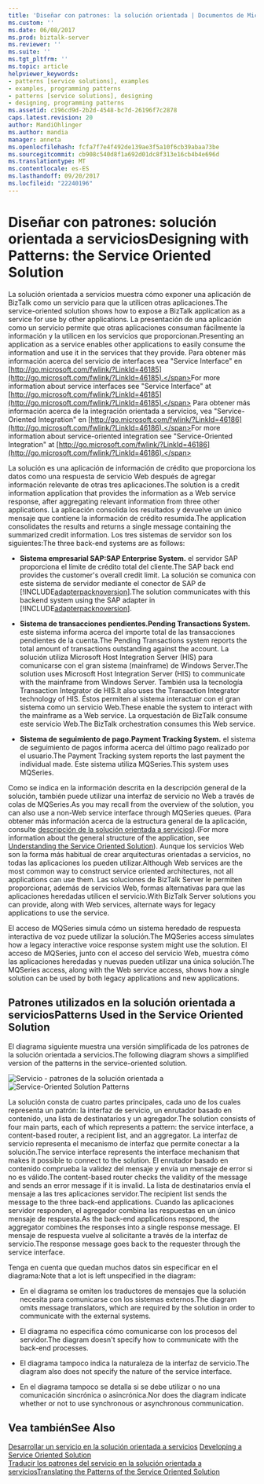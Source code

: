 ```yaml
---
title: 'Diseñar con patrones: la solución orientada | Documentos de Microsoft'
ms.custom: ''
ms.date: 06/08/2017
ms.prod: biztalk-server
ms.reviewer: ''
ms.suite: ''
ms.tgt_pltfrm: ''
ms.topic: article
helpviewer_keywords:
- patterns [service solutions], examples
- examples, programming patterns
- patterns [service solutions], designing
- designing, programming patterns
ms.assetid: c196cd9d-2b2d-4548-bc7d-26196f7c2878
caps.latest.revision: 20
author: MandiOhlinger
ms.author: mandia
manager: anneta
ms.openlocfilehash: fcfa7f7e4f492de139ae3f5a10f6cb39abaa73be
ms.sourcegitcommit: cb908c540d8f1a692d01dc8f313e16cb4b4e696d
ms.translationtype: MT
ms.contentlocale: es-ES
ms.lasthandoff: 09/20/2017
ms.locfileid: "22240196"
---
```

# <a name="designing-with-patterns-the-service-oriented-solution"></a><span data-ttu-id="36aad-102">Diseñar con patrones: solución orientada a servicios</span><span class="sxs-lookup"><span data-stu-id="36aad-102">Designing with Patterns: the Service Oriented Solution</span></span>
<span data-ttu-id="36aad-103">La solución orientada a servicios muestra cómo exponer una aplicación de BizTalk como un servicio para que la utilicen otras aplicaciones.</span><span class="sxs-lookup"><span data-stu-id="36aad-103">The service-oriented solution shows how to expose a BizTalk application as a service for use by other applications.</span></span> <span data-ttu-id="36aad-104">La presentación de una aplicación como un servicio permite que otras aplicaciones consuman fácilmente la información y la utilicen en los servicios que proporcionan.</span><span class="sxs-lookup"><span data-stu-id="36aad-104">Presenting an application as a service enables other applications to easily consume the information and use it in the services that they provide.</span></span> <span data-ttu-id="36aad-105">Para obtener más información acerca del servicio de interfaces vea "Service Interface" en [http://go.microsoft.com/fwlink/?LinkId=46185](http://go.microsoft.com/fwlink/?LinkId=46185).</span><span class="sxs-lookup"><span data-stu-id="36aad-105">For more information about service interfaces see "Service Interface" at [http://go.microsoft.com/fwlink/?LinkId=46185](http://go.microsoft.com/fwlink/?LinkId=46185).</span></span> <span data-ttu-id="36aad-106">Para obtener más información acerca de la integración orientada a servicios, vea "Service-Oriented Integration" en [http://go.microsoft.com/fwlink/?LinkId=46186](http://go.microsoft.com/fwlink/?LinkId=46186).</span><span class="sxs-lookup"><span data-stu-id="36aad-106">For more information about service-oriented integration see "Service-Oriented Integration" at [http://go.microsoft.com/fwlink/?LinkId=46186](http://go.microsoft.com/fwlink/?LinkId=46186).</span></span>  
  
 <span data-ttu-id="36aad-107">La solución es una aplicación de información de crédito que proporciona los datos como una respuesta de servicio Web después de agregar información relevante de otras tres aplicaciones.</span><span class="sxs-lookup"><span data-stu-id="36aad-107">The solution is a credit information application that provides the information as a Web service response, after aggregating relevant information from three other applications.</span></span> <span data-ttu-id="36aad-108">La aplicación consolida los resultados y devuelve un único mensaje que contiene la información de crédito resumida.</span><span class="sxs-lookup"><span data-stu-id="36aad-108">The application consolidates the results and returns a single message containing the summarized credit information.</span></span> <span data-ttu-id="36aad-109">Los tres sistemas de servidor son los siguientes:</span><span class="sxs-lookup"><span data-stu-id="36aad-109">The three back-end systems are as follows:</span></span>  
  
-   <span data-ttu-id="36aad-110">**Sistema empresarial SAP:**</span><span class="sxs-lookup"><span data-stu-id="36aad-110">**SAP Enterprise System.**</span></span> <span data-ttu-id="36aad-111">el servidor SAP proporciona el límite de crédito total del cliente.</span><span class="sxs-lookup"><span data-stu-id="36aad-111">The SAP back end provides the customer's overall credit limit.</span></span> <span data-ttu-id="36aad-112">La solución se comunica con este sistema de servidor mediante el conector de SAP de [!INCLUDE[adapterpacknoversion](../includes/adapterpacknoversion-md.md)].</span><span class="sxs-lookup"><span data-stu-id="36aad-112">The solution communicates with this backend system using the SAP adapter in [!INCLUDE[adapterpacknoversion](../includes/adapterpacknoversion-md.md)].</span></span>  
  
-   <span data-ttu-id="36aad-113">**Sistema de transacciones pendientes.**</span><span class="sxs-lookup"><span data-stu-id="36aad-113">**Pending Transactions System.**</span></span> <span data-ttu-id="36aad-114">este sistema informa acerca del importe total de las transacciones pendientes de la cuenta.</span><span class="sxs-lookup"><span data-stu-id="36aad-114">The Pending Transactions system reports the total amount of transactions outstanding against the account.</span></span> <span data-ttu-id="36aad-115">La solución utiliza Microsoft Host Integration Server (HIS) para comunicarse con el gran sistema (mainframe) de Windows Server.</span><span class="sxs-lookup"><span data-stu-id="36aad-115">The solution uses Microsoft Host Integration Server (HIS) to communicate with the mainframe from Windows Server.</span></span> <span data-ttu-id="36aad-116">También usa la tecnología Transaction Integrator de HIS.</span><span class="sxs-lookup"><span data-stu-id="36aad-116">It also uses the Transaction Integrator technology of HIS.</span></span> <span data-ttu-id="36aad-117">Éstos permiten al sistema interactuar con el gran sistema como un servicio Web.</span><span class="sxs-lookup"><span data-stu-id="36aad-117">These enable the system to interact with the mainframe as a Web service.</span></span> <span data-ttu-id="36aad-118">La orquestación de BizTalk consume este servicio Web.</span><span class="sxs-lookup"><span data-stu-id="36aad-118">The BizTalk orchestration consumes this Web service.</span></span>  
  
-   <span data-ttu-id="36aad-119">**Sistema de seguimiento de pago.**</span><span class="sxs-lookup"><span data-stu-id="36aad-119">**Payment Tracking System.**</span></span> <span data-ttu-id="36aad-120">el sistema de seguimiento de pagos informa acerca del último pago realizado por el usuario.</span><span class="sxs-lookup"><span data-stu-id="36aad-120">The Payment Tracking system reports the last payment the individual made.</span></span> <span data-ttu-id="36aad-121">Este sistema utiliza MQSeries.</span><span class="sxs-lookup"><span data-stu-id="36aad-121">This system uses MQSeries.</span></span>  
  
 <span data-ttu-id="36aad-122">Como se indica en la información descrita en la descripción general de la solución, también puede utilizar una interfaz de servicio no Web a través de colas de MQSeries.</span><span class="sxs-lookup"><span data-stu-id="36aad-122">As you may recall from the overview of the solution, you can also use a non-Web service interface through MQSeries queues.</span></span> <span data-ttu-id="36aad-123">(Para obtener más información acerca de la estructura general de la aplicación, consulte [descripción de la solución orientada a servicios](../core/understanding-the-service-oriented-solution.md)).</span><span class="sxs-lookup"><span data-stu-id="36aad-123">(For more information about the general structure of the application, see [Understanding the Service Oriented Solution](../core/understanding-the-service-oriented-solution.md)).</span></span> <span data-ttu-id="36aad-124">Aunque los servicios Web son la forma más habitual de crear arquitecturas orientadas a servicios, no todas las aplicaciones los pueden utilizar.</span><span class="sxs-lookup"><span data-stu-id="36aad-124">Although Web services are the most common way to construct service oriented architectures, not all applications can use them.</span></span> <span data-ttu-id="36aad-125">Las soluciones de BizTalk Server le permiten proporcionar, además de servicios Web, formas alternativas para que las aplicaciones heredadas utilicen el servicio.</span><span class="sxs-lookup"><span data-stu-id="36aad-125">With BizTalk Server solutions you can provide, along with Web services, alternate ways for legacy applications to use the service.</span></span>  
  
 <span data-ttu-id="36aad-126">El acceso de MQSeries simula cómo un sistema heredado de respuesta interactiva de voz puede utilizar la solución.</span><span class="sxs-lookup"><span data-stu-id="36aad-126">The MQSeries access simulates how a legacy interactive voice response system might use the solution.</span></span> <span data-ttu-id="36aad-127">El acceso de MQSeries, junto con el acceso del servicio Web, muestra cómo las aplicaciones heredadas y nuevas pueden utilizar una única solución.</span><span class="sxs-lookup"><span data-stu-id="36aad-127">The MQSeries access, along with the Web service access, shows how a single solution can be used by both legacy applications and new applications.</span></span>  
  
## <a name="patterns-used-in-the-service-oriented-solution"></a><span data-ttu-id="36aad-128">Patrones utilizados en la solución orientada a servicios</span><span class="sxs-lookup"><span data-stu-id="36aad-128">Patterns Used in the Service Oriented Solution</span></span>  
 <span data-ttu-id="36aad-129">El diagrama siguiente muestra una versión simplificada de los patrones de la solución orientada a servicios.</span><span class="sxs-lookup"><span data-stu-id="36aad-129">The following diagram shows a simplified version of the patterns in the service-oriented solution.</span></span>  
  
 <span data-ttu-id="36aad-130">![Servicio &#45; patrones de la solución orientada a](../core/media/service-oriented-solution-patterns.gif "Service_Oriented_Solution_Patterns")</span><span class="sxs-lookup"><span data-stu-id="36aad-130">![Service&#45;Oriented Solution Patterns](../core/media/service-oriented-solution-patterns.gif "Service_Oriented_Solution_Patterns")</span></span>  
  
 <span data-ttu-id="36aad-131">La solución consta de cuatro partes principales, cada uno de los cuales representa un patrón: la interfaz de servicio, un enrutador basado en contenido, una lista de destinatarios y un agregador.</span><span class="sxs-lookup"><span data-stu-id="36aad-131">The solution consists of four main parts, each of which represents a pattern: the service interface, a content-based router, a recipient list, and an aggregator.</span></span> <span data-ttu-id="36aad-132">La interfaz de servicio representa el mecanismo de interfaz que permite conectar a la solución.</span><span class="sxs-lookup"><span data-stu-id="36aad-132">The service interface represents the interface mechanism that makes it possible to connect to the solution.</span></span> <span data-ttu-id="36aad-133">El enrutador basado en contenido comprueba la validez del mensaje y envía un mensaje de error si no es válido.</span><span class="sxs-lookup"><span data-stu-id="36aad-133">The content-based router checks the validity of the message and sends an error message if it is invalid.</span></span> <span data-ttu-id="36aad-134">La lista de destinatarios envía el mensaje a las tres aplicaciones servidor.</span><span class="sxs-lookup"><span data-stu-id="36aad-134">The recipient list sends the message to the three back-end applications.</span></span> <span data-ttu-id="36aad-135">Cuando las aplicaciones servidor responden, el agregador combina las respuestas en un único mensaje de respuesta.</span><span class="sxs-lookup"><span data-stu-id="36aad-135">As the back-end applications respond, the aggregator combines the responses into a single response message.</span></span> <span data-ttu-id="36aad-136">El mensaje de respuesta vuelve al solicitante a través de la interfaz de servicio.</span><span class="sxs-lookup"><span data-stu-id="36aad-136">The response message goes back to the requester through the service interface.</span></span>  
  
 <span data-ttu-id="36aad-137">Tenga en cuenta que quedan muchos datos sin especificar en el diagrama:</span><span class="sxs-lookup"><span data-stu-id="36aad-137">Note that a lot is left unspecified in the diagram:</span></span>  
  
-   <span data-ttu-id="36aad-138">En el diagrama se omiten los traductores de mensajes que la solución necesita para comunicarse con los sistemas externos.</span><span class="sxs-lookup"><span data-stu-id="36aad-138">The diagram omits message translators, which are required by the solution in order to communicate with the external systems.</span></span>  
  
-   <span data-ttu-id="36aad-139">El diagrama no especifica cómo comunicarse con los procesos del servidor.</span><span class="sxs-lookup"><span data-stu-id="36aad-139">The diagram doesn't specify how to communicate with the back-end processes.</span></span>  
  
-   <span data-ttu-id="36aad-140">El diagrama tampoco indica la naturaleza de la interfaz de servicio.</span><span class="sxs-lookup"><span data-stu-id="36aad-140">The diagram also does not specify the nature of the service interface.</span></span>  
  
-   <span data-ttu-id="36aad-141">En el diagrama tampoco se detalla si se debe utilizar o no una comunicación sincrónica o asincrónica.</span><span class="sxs-lookup"><span data-stu-id="36aad-141">Nor does the diagram indicate whether or not to use synchronous or asynchronous communication.</span></span>  
  
## <a name="see-also"></a><span data-ttu-id="36aad-142">Vea también</span><span class="sxs-lookup"><span data-stu-id="36aad-142">See Also</span></span>  
 <span data-ttu-id="36aad-143">[Desarrollar un servicio en la solución orientada a servicios](../core/developing-a-service-oriented-solution.md) </span><span class="sxs-lookup"><span data-stu-id="36aad-143">[Developing a Service Oriented Solution](../core/developing-a-service-oriented-solution.md) </span></span>  
 [<span data-ttu-id="36aad-144">Traducir los patrones del servicio en la solución orientada a servicios</span><span class="sxs-lookup"><span data-stu-id="36aad-144">Translating the Patterns of the Service Oriented Solution</span></span>](../core/translating-the-patterns-of-the-service-oriented-solution.md)